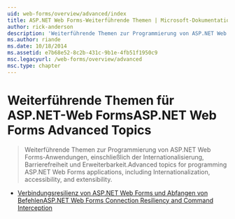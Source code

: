```yaml
---
uid: web-forms/overview/advanced/index
title: ASP.NET Web Forms-Weiterführende Themen | Microsoft-Dokumentation
author: rick-anderson
description: 'Weiterführende Themen zur Programmierung von ASP.NET Web Forms-Anwendungen, einschließlich der Internationalisierung, Barrierefreiheit und Erweiterbarkeit.'
ms.author: riande
ms.date: 10/18/2014
ms.assetid: e7b68e52-8c2b-431c-9b1e-4fb51f1950c9
msc.legacyurl: /web-forms/overview/advanced
msc.type: chapter
---
```

<a name="aspnet-web-forms-advanced-topics"></a><span data-ttu-id="db952-103">Weiterführende Themen für ASP.NET-Web Forms</span><span class="sxs-lookup"><span data-stu-id="db952-103">ASP.NET Web Forms Advanced Topics</span></span>
====================
> <span data-ttu-id="db952-104">Weiterführende Themen zur Programmierung von ASP.NET Web Forms-Anwendungen, einschließlich der Internationalisierung, Barrierefreiheit und Erweiterbarkeit.</span><span class="sxs-lookup"><span data-stu-id="db952-104">Advanced topics for programming ASP.NET Web Forms applications, including Internationalization, accessibility, and extensibility.</span></span>


- [<span data-ttu-id="db952-105">Verbindungsresilienz von ASP.NET Web Forms und Abfangen von Befehlen</span><span class="sxs-lookup"><span data-stu-id="db952-105">ASP.NET Web Forms Connection Resiliency and Command Interception</span></span>](aspnet-web-forms-connection-resiliency-and-command-interception.md)
